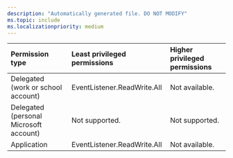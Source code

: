 ```yaml
---
description: "Automatically generated file. DO NOT MODIFY"
ms.topic: include
ms.localizationpriority: medium
---
```


|Permission type|Least privileged permissions|Higher privileged permissions|
|:---|:---|:---|
|Delegated (work or school account)|EventListener.ReadWrite.All|Not available.|
|Delegated (personal Microsoft account)|Not supported.|Not supported.|
|Application|EventListener.ReadWrite.All|Not available.|

